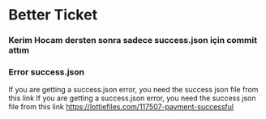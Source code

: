 # Better Ticket

### Kerim Hocam dersten sonra sadece success.json için commit attım

### Error success.json 
If you are getting a success.json error, you need the success json file from this link If you are getting a success.json error, you need the success json file from this link
https://lottiefiles.com/117507-payment-successful

